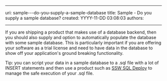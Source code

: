 

---
uri: sample---do-you-supply-a-sample-database
title: Sample - Do you supply a sample database?
created: YYYY-11-DD 03:08:03
authors:

---




<span class='intro'> <p>If you are shipping a product that makes use of a database backend, then you should also supply and option to automatically populate the database with some sample database. This is particularly important if you are offering your software as a trial license and need to have data in the database to show off your application's ground breaking functionality.</p>
<p>Tip&#58; you can script your data in a sample database to a .sql file with a lot of INSERT statements and then use a product such as <a href="http&#58;//www.ssw.com.au/ssw/SQLDeploy">SSW SQL Deploy</a> to manage the safe execution of your .sql file.</p> </span>




